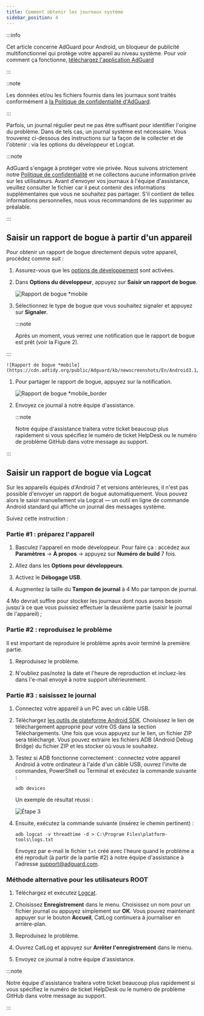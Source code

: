```yaml
---
title: Comment obtenir les journaux système
sidebar_position: 4
---
```


:::info

Cet article concerne AdGuard pour Android, un bloqueur de publicité multifonctionnel qui protège votre appareil au niveau système. Pour voir comment ça fonctionne, [téléchargez l'application AdGuard](https://agrd.io/download-kb-adblock)

:::

::note

Les données et/ou les fichiers fournis dans les journaux sont traités conformément à [la Politique de confidentialité d'AdGuard](https://adguard.com/en/privacy.html).

:::

Parfois, un journal régulier peut ne pas être suffisant pour identifier l'origine du problème. Dans de tels cas, un journal système est nécessaire. Vous trouverez ci-dessous des instructions sur la façon de le collecter et de l'obtenir : via les options du développeur et Logcat.

:::note

AdGuard s'engage à protéger votre vie privée. Nous suivons strictement notre [Politique de confidentialité](https://adguard.com/privacy/android.html) et ne collectons aucune information privée sur les utilisateurs. Avant d'envoyer vos journaux à l'équipe d'assistance, veuillez consulter le fichier car il peut contenir des informations supplémentaires que vous ne souhaitez pas partager. S'il contient de telles informations personnelles, nous vous recommandons de les supprimer au préalable.

:::

## Saisir un rapport de bogue à partir d'un appareil

Pour obtenir un rapport de bogue directement depuis votre appareil, procédez comme suit :

1. Assurez-vous que les [options de développement](https://developer.android.com/studio/run/device.html#developer-device-options) sont activées.

1. Dans **Options du développeur**, appuyez sur **Saisir un rapport de bogue**.

    ![Rapport de bogue *mobile](https://cdn.adtidy.org/public/Adguard/kb/newscreenshots/En/Android3.1/bugreporten.png)

1. Sélectionnez le type de bogue que vous souhaitez signaler et appuyez sur **Signaler**.

    :::note

    Après un moment, vous verrez une notification que le rapport de bogue est prêt (voir la Figure 2).


:::

    ![Rapport de bogue *mobile](https://cdn.adtidy.org/public/Adguard/kb/newscreenshots/En/Android3.1/bugreporteen.png)

1. Pour partager le rapport de bogue, appuyez sur la notification.

    ![Rapport de bogue *mobile_border](https://cdn.adtidy.org/public/Adguard/kb/newscreenshots/En/Android3.1/bugreport3en.png)

1. Envoyez ce journal à notre équipe d'assistance.

    :::note

    Notre équipe d'assistance traitera votre ticket beaucoup plus rapidement si vous spécifiez le numéro de ticket HelpDesk ou le numéro de problème GitHub dans votre message au support.


:::

## Saisir un rapport de bogue via Logcat

Sur les appareils équipés d'Android 7 et versions antérieures, il n'est pas possible d'envoyer un rapport de bogue automatiquement. Vous pouvez alors le saisir manuellement via Logcat — un outil en ligne de commande Android standard qui affiche un journal des messages système.

Suivez cette instruction :

### Partie #1 : préparez l'appareil

1. Basculez l'appareil en mode développeur. Pour faire ça : accédez aux **Paramètres** → **À propos** → appuyez sur **Numéro de build** 7 fois.

1. Allez dans les **Options pour développeurs**.

1. Activez le **Débogage USB**.

1. Augmentez la taille du **Tampon de journal** à 4 Mo par tampon de journal.

4 Mo devrait suffire pour stocker les journaux dont nous avons besoin jusqu'à ce que vous puissiez effectuer la deuxième partie (saisir le journal de l'appareil) ;

### Partie #2 : reproduisez le problème

Il est important de reproduire le problème après avoir terminé la première partie.

1. Reproduisez le problème.

1. N'oubliez pas/notez la date et l'heure de reproduction et incluez-les dans l'e-mail envoyé à notre support ultérieurement.

### Partie #3 : saisissez le journal

1. Connectez votre appareil à un PC avec un câble USB.

1. Téléchargez [les outils de plateforme Android SDK](https://developer.android.com/studio/releases/platform-tools#downloads). Choisissez le lien de téléchargement approprié pour votre OS dans la section Téléchargements. Une fois que vous appuyez sur le lien, un fichier ZIP sera téléchargé. Vous pouvez extraire les fichiers ADB (Android Debug Bridge) du fichier ZIP et les stocker où vous le souhaitez.

1. Testez si ADB fonctionne correctement : connectez votre appareil Android à votre ordinateur à l'aide d'un câble USB, ouvrez l'invite de commandes, PowerShell ou Terminal et exécutez la commande suivante :

    `adb devices`

    Un exemple de résultat réussi :

    ![Étape 3](https://cdn.adtidy.org/content/kb/ad_blocker/android/logcat/logcat_step-3.png)

1. Ensuite, exécutez la commande suivante (insérez le chemin pertinent) :

    `adb logcat -v threadtime -d > C:\Program Files\platform-tools\logs.txt`

    Envoyez par e-mail le fichier `txt` créé avec l'heure quand le problème a été reproduit (à partir de la partie #2) à notre équipe d'assistance à l'adresse <support@adguard.com>.

### Méthode alternative pour les utilisateurs ROOT

1. Téléchargez et exécutez [Logcat](https://play.google.com/store/apps/details?id=com.pluscubed.matlog).

1. Choisissez **Enregistrement** dans le menu. Choisissez un nom pour un fichier journal ou appuyez simplement sur **OK**. Vous pouvez maintenant appuyer sur le bouton **Accueil**, CatLog continuera à journaliser en arrière-plan.

1. Reproduisez le problème.

1. Ouvrez CatLog et appuyez sur **Arrêter l'enregistrement** dans le menu.

1. Envoyez ce journal à notre équipe d'assistance.

:::note

Notre équipe d'assistance traitera votre ticket beaucoup plus rapidement si vous spécifiez le numéro de ticket HelpDesk ou le numéro de problème GitHub dans votre message au support.

:::
